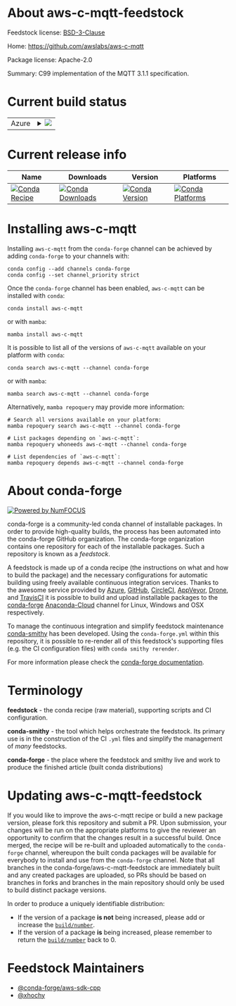 About aws-c-mqtt-feedstock
==========================

Feedstock license: [BSD-3-Clause](https://github.com/conda-forge/aws-c-mqtt-feedstock/blob/main/LICENSE.txt)

Home: https://github.com/awslabs/aws-c-mqtt

Package license: Apache-2.0

Summary: C99 implementation of the MQTT 3.1.1 specification.

Current build status
====================


<table>
    
  <tr>
    <td>Azure</td>
    <td>
      <details>
        <summary>
          <a href="https://dev.azure.com/conda-forge/feedstock-builds/_build/latest?definitionId=12684&branchName=main">
            <img src="https://dev.azure.com/conda-forge/feedstock-builds/_apis/build/status/aws-c-mqtt-feedstock?branchName=main">
          </a>
        </summary>
        <table>
          <thead><tr><th>Variant</th><th>Status</th></tr></thead>
          <tbody><tr>
              <td>linux_64</td>
              <td>
                <a href="https://dev.azure.com/conda-forge/feedstock-builds/_build/latest?definitionId=12684&branchName=main">
                  <img src="https://dev.azure.com/conda-forge/feedstock-builds/_apis/build/status/aws-c-mqtt-feedstock?branchName=main&jobName=linux&configuration=linux%20linux_64_" alt="variant">
                </a>
              </td>
            </tr><tr>
              <td>linux_aarch64</td>
              <td>
                <a href="https://dev.azure.com/conda-forge/feedstock-builds/_build/latest?definitionId=12684&branchName=main">
                  <img src="https://dev.azure.com/conda-forge/feedstock-builds/_apis/build/status/aws-c-mqtt-feedstock?branchName=main&jobName=linux&configuration=linux%20linux_aarch64_" alt="variant">
                </a>
              </td>
            </tr><tr>
              <td>linux_ppc64le</td>
              <td>
                <a href="https://dev.azure.com/conda-forge/feedstock-builds/_build/latest?definitionId=12684&branchName=main">
                  <img src="https://dev.azure.com/conda-forge/feedstock-builds/_apis/build/status/aws-c-mqtt-feedstock?branchName=main&jobName=linux&configuration=linux%20linux_ppc64le_" alt="variant">
                </a>
              </td>
            </tr><tr>
              <td>osx_64</td>
              <td>
                <a href="https://dev.azure.com/conda-forge/feedstock-builds/_build/latest?definitionId=12684&branchName=main">
                  <img src="https://dev.azure.com/conda-forge/feedstock-builds/_apis/build/status/aws-c-mqtt-feedstock?branchName=main&jobName=osx&configuration=osx%20osx_64_" alt="variant">
                </a>
              </td>
            </tr><tr>
              <td>osx_arm64</td>
              <td>
                <a href="https://dev.azure.com/conda-forge/feedstock-builds/_build/latest?definitionId=12684&branchName=main">
                  <img src="https://dev.azure.com/conda-forge/feedstock-builds/_apis/build/status/aws-c-mqtt-feedstock?branchName=main&jobName=osx&configuration=osx%20osx_arm64_" alt="variant">
                </a>
              </td>
            </tr><tr>
              <td>win_64</td>
              <td>
                <a href="https://dev.azure.com/conda-forge/feedstock-builds/_build/latest?definitionId=12684&branchName=main">
                  <img src="https://dev.azure.com/conda-forge/feedstock-builds/_apis/build/status/aws-c-mqtt-feedstock?branchName=main&jobName=win&configuration=win%20win_64_" alt="variant">
                </a>
              </td>
            </tr>
          </tbody>
        </table>
      </details>
    </td>
  </tr>
</table>

Current release info
====================

| Name | Downloads | Version | Platforms |
| --- | --- | --- | --- |
| [![Conda Recipe](https://img.shields.io/badge/recipe-aws--c--mqtt-green.svg)](https://anaconda.org/conda-forge/aws-c-mqtt) | [![Conda Downloads](https://img.shields.io/conda/dn/conda-forge/aws-c-mqtt.svg)](https://anaconda.org/conda-forge/aws-c-mqtt) | [![Conda Version](https://img.shields.io/conda/vn/conda-forge/aws-c-mqtt.svg)](https://anaconda.org/conda-forge/aws-c-mqtt) | [![Conda Platforms](https://img.shields.io/conda/pn/conda-forge/aws-c-mqtt.svg)](https://anaconda.org/conda-forge/aws-c-mqtt) |

Installing aws-c-mqtt
=====================

Installing `aws-c-mqtt` from the `conda-forge` channel can be achieved by adding `conda-forge` to your channels with:

```
conda config --add channels conda-forge
conda config --set channel_priority strict
```

Once the `conda-forge` channel has been enabled, `aws-c-mqtt` can be installed with `conda`:

```
conda install aws-c-mqtt
```

or with `mamba`:

```
mamba install aws-c-mqtt
```

It is possible to list all of the versions of `aws-c-mqtt` available on your platform with `conda`:

```
conda search aws-c-mqtt --channel conda-forge
```

or with `mamba`:

```
mamba search aws-c-mqtt --channel conda-forge
```

Alternatively, `mamba repoquery` may provide more information:

```
# Search all versions available on your platform:
mamba repoquery search aws-c-mqtt --channel conda-forge

# List packages depending on `aws-c-mqtt`:
mamba repoquery whoneeds aws-c-mqtt --channel conda-forge

# List dependencies of `aws-c-mqtt`:
mamba repoquery depends aws-c-mqtt --channel conda-forge
```


About conda-forge
=================

[![Powered by
NumFOCUS](https://img.shields.io/badge/powered%20by-NumFOCUS-orange.svg?style=flat&colorA=E1523D&colorB=007D8A)](https://numfocus.org)

conda-forge is a community-led conda channel of installable packages.
In order to provide high-quality builds, the process has been automated into the
conda-forge GitHub organization. The conda-forge organization contains one repository
for each of the installable packages. Such a repository is known as a *feedstock*.

A feedstock is made up of a conda recipe (the instructions on what and how to build
the package) and the necessary configurations for automatic building using freely
available continuous integration services. Thanks to the awesome service provided by
[Azure](https://azure.microsoft.com/en-us/services/devops/), [GitHub](https://github.com/),
[CircleCI](https://circleci.com/), [AppVeyor](https://www.appveyor.com/),
[Drone](https://cloud.drone.io/welcome), and [TravisCI](https://travis-ci.com/)
it is possible to build and upload installable packages to the
[conda-forge](https://anaconda.org/conda-forge) [Anaconda-Cloud](https://anaconda.org/)
channel for Linux, Windows and OSX respectively.

To manage the continuous integration and simplify feedstock maintenance
[conda-smithy](https://github.com/conda-forge/conda-smithy) has been developed.
Using the ``conda-forge.yml`` within this repository, it is possible to re-render all of
this feedstock's supporting files (e.g. the CI configuration files) with ``conda smithy rerender``.

For more information please check the [conda-forge documentation](https://conda-forge.org/docs/).

Terminology
===========

**feedstock** - the conda recipe (raw material), supporting scripts and CI configuration.

**conda-smithy** - the tool which helps orchestrate the feedstock.
                   Its primary use is in the construction of the CI ``.yml`` files
                   and simplify the management of *many* feedstocks.

**conda-forge** - the place where the feedstock and smithy live and work to
                  produce the finished article (built conda distributions)


Updating aws-c-mqtt-feedstock
=============================

If you would like to improve the aws-c-mqtt recipe or build a new
package version, please fork this repository and submit a PR. Upon submission,
your changes will be run on the appropriate platforms to give the reviewer an
opportunity to confirm that the changes result in a successful build. Once
merged, the recipe will be re-built and uploaded automatically to the
`conda-forge` channel, whereupon the built conda packages will be available for
everybody to install and use from the `conda-forge` channel.
Note that all branches in the conda-forge/aws-c-mqtt-feedstock are
immediately built and any created packages are uploaded, so PRs should be based
on branches in forks and branches in the main repository should only be used to
build distinct package versions.

In order to produce a uniquely identifiable distribution:
 * If the version of a package **is not** being increased, please add or increase
   the [``build/number``](https://docs.conda.io/projects/conda-build/en/latest/resources/define-metadata.html#build-number-and-string).
 * If the version of a package **is** being increased, please remember to return
   the [``build/number``](https://docs.conda.io/projects/conda-build/en/latest/resources/define-metadata.html#build-number-and-string)
   back to 0.

Feedstock Maintainers
=====================

* [@conda-forge/aws-sdk-cpp](https://github.com/conda-forge/aws-sdk-cpp/)
* [@xhochy](https://github.com/xhochy/)

